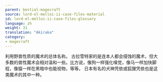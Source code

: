 ```yaml
---
parent: bestial-magecraft
source: lord-el-melloi-ii-case-files-material
id: lord-el-melloi-ii-case-files-glossary
language: zh
weight: 31
translation: "Akiraka"
category:
- magecraft
---
```


利用野兽性质的魔术的总体名称。
古拉雪特家的是连本人都会侵蚀的魔术，但大多数的兽性魔术会相对温和一些。比方说，像狗一样强化嗅觉，像马一样加快脚程，像猫一样在黑暗中也能视物，等等。
日本有名的犬神凭依或狐狸凭依也是这类魔术的其中一种。
